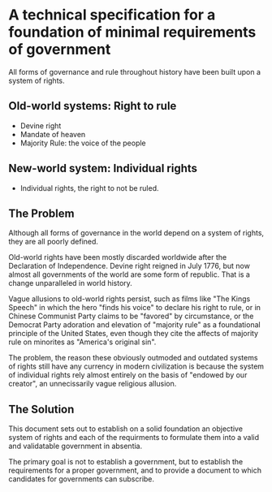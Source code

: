 # A technical specification for a foundation of minimal requirements of government

All forms of governance and rule throughout history have been built upon a system of rights.

## Old-world systems: Right to rule

- Devine right
- Mandate of heaven
- Majority Rule: the voice of the people

## New-world system: Individual rights

- Individual rights, the right to not be ruled.

## The Problem

Although all forms of governance in the world depend on a system of rights, they are all poorly defined.

Old-world rights have been mostly discarded worldwide after the Declaration of Independence. Devine right reigned in July 1776, but now almost all governments of the world are some form of republic. That is a change unparalleled in world history.

Vague allusions to old-world rights persist, such as films like "The Kings Speech" in which the hero "finds his voice" to declare his right to rule, or in Chinese Communist Party claims to be "favored" by circumstance, or the Democrat Party adoration and elevation of "majority rule" as a foundational principle of the United States, even though they cite the affects of majority rule on minorites as "America's original sin".

The problem, the reason these obviously outmoded and outdated systems of rights still have any currency in modern civilization is because the system of individual rights rely almost entirely on the basis of "endowed by our creator", an unnecissarily vague religious allusion.

## The Solution

This document sets out to establish on a solid foundation an objective system of rights and each of the requirments to formulate them into a valid and validatable government in absentia.

The primary goal is not to establish a government, but to establish the requirements for a proper government, and to provide a document to which candidates for governments can subscribe.